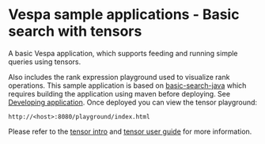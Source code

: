 <!-- Copyright 2017 Yahoo Holdings. Licensed under the terms of the Apache 2.0 license. See LICENSE in the project root. -->
# Vespa sample applications - Basic search with tensors

A basic Vespa application, which supports feeding and running simple queries
using tensors.

Also includes the rank expression playground used to visualize rank operations. This sample application is based on [basic-search-java](https://github.com/vespa-engine/sample-apps/tree/master/basic-search-java) which requires building the application using maven before deploying. See [Developing application](http://docs.vespa.ai/documentation/jdisc/developing-applications.html). Once deployed you can view the tensor playground:

    http://<host>:8080/playground/index.html

Please refer to the
[tensor intro](http://docs.vespa.ai/documentation/tensor-intro.html)
and
[tensor user guide](http://docs.vespa.ai/documentation/tensor-user-guide.html)
for more information.

